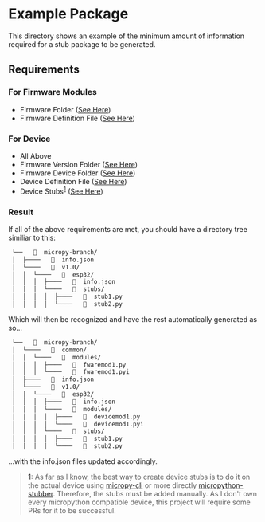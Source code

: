 # Example Package

This directory shows an example of the minimum amount of information required for a stub package to be generated.

## Requirements

### For Firmware Modules

- Firmware Folder ([See Here](./micropy-branch))
- Firmware Definition File ([See Here](./micropy-branch/info.jsonc))

### For Device

- All Above
- Firmware Version Folder ([See Here](./micropy-branch/v1.0))
- Firmware Device Folder ([See Here](./micropy-branch/v1.0/esp32))
- Device Definition File ([See Here](./micropy-branch/v1.0/esp32/info.json))
- Device Stubs<sup>[1](#device-stubs)</sup> ([See Here](./micropy-branch/v1.0/esp32/stubs))

### Result

If all of the above requirements are met, you should have a directory tree similiar to this:

```sh
 └──     micropy-branch/
 │  ├────     info.json
 │  └────     v1.0/
 │  │  └────     esp32/
 │  │  │  ├────     info.json
 │  │  │  └────     stubs/
 │  │  │  │  ├────     stub1.py
 │  │  │  │  └────     stub2.py
```

Which will then be recognized and have the rest automatically generated as so...

```sh
 └──     micropy-branch/
 │  └────     common/
 │  │  └────     modules/
 │  │  │  ├────     fwaremod1.py
 │  │  │  └────     fwaremod1.pyi
 │  ├────     info.json
 │  └────     v1.0/
 │  │  └────     esp32/
 │  │  │  ├────     info.json
 │  │  │  └────     modules/
 │  │  │  │  ├────     devicemod1.py
 │  │  │  │  └────     devicemod1.pyi
 │  │  │  └────     stubs/
 │  │  │  │  ├────     stub1.py
 │  │  │  │  └────     stub2.py
```

...with the info.json files updated accordingly.

> <a name="device-stubs">1</a>: As far as I know, the best way to create device stubs is to do it on the actual device using [micropy-cli](https://github.com/BradenM/micropy-cli) or more directly [micropython-stubber](https://github.com/Josverl/micropython-stubber). Therefore, the stubs must be added manually. As I don't own every micropython compatible device, this project will require some PRs for it to be successful.
